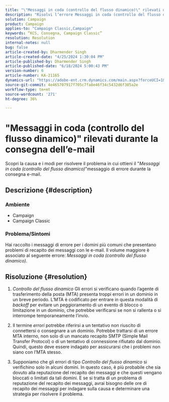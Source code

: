 ```yaml
---
title: "\"Messaggi in coda (controllo del flusso dinamico)\" rilevati durante la consegna e-mail"
description: "Risolvi l’errore Messaggi in coda (controllo del flusso dinamico) durante la consegna delle e-mail."
solution: Campaign
product: Campaign
applies-to: "Campaign Classic,Campaign"
keywords: “KCS, Consegna, Campaign Classic”
resolution: Resolution
internal-notes: null
bug: false
article-created-by: Dharmender Singh
article-created-date: "4/25/2024 1:30:04 PM"
article-published-by: Dharmender Singh
article-published-date: "6/18/2024 5:00:43 PM"
version-number: 6
article-number: KA-21165
dynamics-url: "https://adobe-ent.crm.dynamics.com/main.aspx?forceUCI=1&pagetype=entityrecord&etn=knowledgearticle&id=099f07ea-0703-ef11-a1fe-6045bd03c412"
source-git-commit: 4e465707917f705c7fa8e46f34c5432d6f305a2e
workflow-type: tm+mt
source-wordcount: '271'
ht-degree: 36%

---
```


# &quot;Messaggi in coda (controllo del flusso dinamico)&quot; rilevati durante la consegna dell’e-mail


Scopri la causa e i modi per risolvere il problema in cui ottieni il &quot;*Messaggi in coda (controllo del flusso dinamico)*&quot;messaggio di errore durante la consegna e-mail.

## Descrizione {#description}


### <b>Ambiente</b>

- Campaign
- Campaign Classic




### <b>Problema/Sintomi</b>

Hai raccolto i messaggi di errore per i domini più comuni che presentano problemi di recapito dei messaggi con le e-mail. Il volume maggiore è associato al seguente errore: *Messaggi in coda (controllo del flusso dinamico)*.


## Risoluzione {#resolution}


1. *Controllo del flusso dinamico* Gli errori si verificano quando l’agente di trasferimento della posta (MTA) presenta troppi errori in un dominio in un breve periodo. L’MTA è codificato per entrare in questa modalità di *backoff* per evitare un peggioramento di un evento di blocco o limitazione in un dominio, che potrebbe verificarsi se non si rallenta o si interrompe temporaneamente l’invio.


2. Il termine *errori* potrebbe riferirsi a un tentativo non riuscito di connettersi o consegnare a un dominio. Potrebbe trattarsi di un errore MTA interno, non solo di un mancato recapito SMTP (Simple Mail Transfer Protocol) o di un tentativo di connessione rifiutato dal dominio. Quindi, questo deve essere indagato per assicurarsi che i problemi non siano con l’MTA stesso. 


3. Supponiamo che gli errori di tipo *Controllo del flusso dinamico* si verifichino solo in alcuni domini. In questo caso, è più probabile che sia dovuto alla reputazione del recapito dei messaggi e che questi vengano bloccati o limitati da tali domini. E se si tratta di un problema di reputazione del recapito dei messaggi, avrai bisogno delle ore di recapito dei messaggi per indagare sulla causa e determinare una strategia per risolvere il problema.

